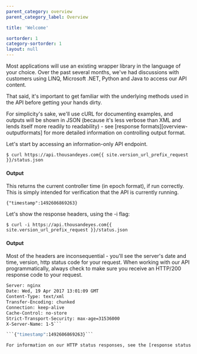 ```yaml
---
parent_category: overview
parent_category_label: Overview

title: 'Welcome'

sortorder: 1
category-sortorder: 1
layout: null
---
```


Most applications will use an existing wrapper library in the language of your choice.  Over the past several months, we've had discussions with customers using LINQ, Microsoft .NET, Python and Java to access our API content.  

That said, it's important to get familiar with the underlying methods used in the API before getting your hands dirty.  

For simplicity's sake, we'll use cURL for documenting examples, and outputs will be shown in JSON (because it's less verbose than XML and lends itself more readily to readability) - see [response formats][overview-outputformats] for more detailed information on controlling output format.  

Let's start by accessing an information-only API endpoint.

`$ curl https://api.thousandeyes.com{{ site.version_url_prefix_request }}/status.json`

#### Output

This returns the current controller time (in epoch format), if run correctly.  This is simply intended for verification that the API is currently running.

`{"timestamp":1492606869263}`

Let's show the response headers, using the -i flag:

`$ curl -i https://api.thousandeyes.com{{ site.version_url_prefix_request }}/status.json`

#### Output

Most of the headers are inconsequential - you'll see the server's date and time, version, http status code for your request.  When working with our API programmatically, always check to make sure you receive an HTTP/200 response code to your request.

```HTTP/1.1 200 OK
Server: nginx
Date: Wed, 19 Apr 2017 13:01:09 GMT
Content-Type: text/xml
Transfer-Encoding: chunked
Connection: keep-alive
Cache-Control: no-store
Strict-Transport-Security: max-age=31536000
X-Server-Name: 1-5```

```{"timestamp":1492606869263}```

For information on our HTTP status responses, see the [response status codes documentation][overview-responsestatuscodes].
